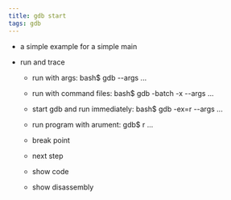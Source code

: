 ```yaml
---
title: gdb start
tags: gdb
---
```


- a simple example for a simple main

- run and trace
	- run with args: bash$ gdb --args <program to run> <arg1> <arg2> ...
	- run with command files: bash$ gdb -batch -x <command file>  --args <program to run> <arg1> <arg2> ...
	- start gdb and run immediately: bash$ gdb -ex=r --args <program to run> <arg1> <arg2> ...
	- run program with arument: gdb$ r <arg1> <arg2> ...


	- break point
	- next step
	- show code
	- show disassembly

